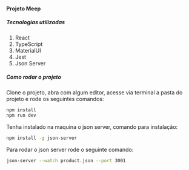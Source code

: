 #### Projeto Meep

##### Tecnologias utilizadas
1. React
2. TypeScript
3. MaterialUI
4. Jest
5. Json Server

##### Como rodar o projeto
Clone o projeto, abra com algum editor, acesse via terminal a pasta do projeto e rode os seguintes comandos:

``` bash
npm install
npm run dev
```

Tenha instalado na maquina o json server, comando para instalação:

```bash
npm install -g json-server
```
Para rodar o json server rode o seguinte comando:

```bash
json-server --watch product.json --port 3001
```
